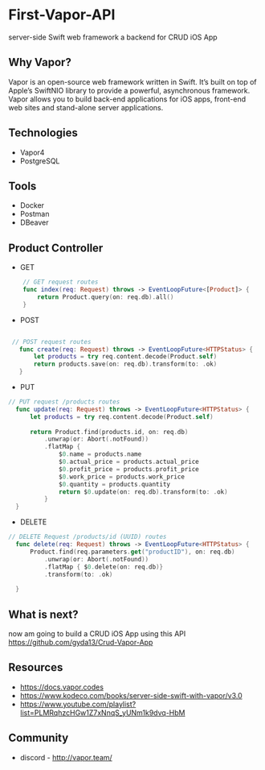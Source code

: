 # First-Vapor-API
server-side Swift web framework a backend for CRUD iOS App

## Why Vapor?
Vapor is an open-source web framework written in Swift. 
It’s built on top of Apple’s SwiftNIO library to provide a powerful, asynchronous framework. 
Vapor allows you to build back-end applications for iOS apps, front-end web sites and stand-alone server applications.


## Technologies
- Vapor4
- PostgreSQL

## Tools
- Docker
- Postman
- DBeaver


## Product Controller
- GET 
```swift
    // GET request routes
    func index(req: Request) throws -> EventLoopFuture<[Product]> {
        return Product.query(on: req.db).all()
    }
 ```
 
  - POST
 ```swift
 
  // POST request routes
    func create(req: Request) throws -> EventLoopFuture<HTTPStatus> {
        let products = try req.content.decode(Product.self)
        return products.save(on: req.db).transform(to: .ok)
    }
  ```  
  
  - PUT
  ```swift
 // PUT request /products routes
    func update(req: Request) throws -> EventLoopFuture<HTTPStatus> {
        let products = try req.content.decode(Product.self)
        
        return Product.find(products.id, on: req.db)
            .unwrap(or: Abort(.notFound))
            .flatMap {
                $0.name = products.name
                $0.actual_price = products.actual_price
                $0.profit_price = products.profit_price
                $0.work_price = products.work_price
                $0.quantity = products.quantity
                return $0.update(on: req.db).transform(to: .ok)
            }
    }
```
  - DELETE
  ```swift
  // DELETE Request /products/id (UUID) routes
    func delete(req: Request) throws -> EventLoopFuture<HTTPStatus> {
        Product.find(req.parameters.get("productID"), on: req.db)
            .unwrap(or: Abort(.notFound))
            .flatMap { $0.delete(on: req.db)}
            .transform(to: .ok)
        
    }
```




## What is next?
now am going to build a CRUD iOS App using this API
</br> https://github.com/gyda13/Crud-Vapor-App


## Resources
- https://docs.vapor.codes
- https://www.kodeco.com/books/server-side-swift-with-vapor/v3.0
- https://www.youtube.com/playlist?list=PLMRqhzcHGw1Z7xNnqS_yUNm1k9dvq-HbM

## Community
- discord - http://vapor.team/



